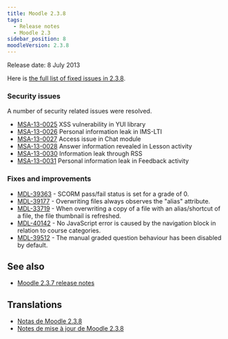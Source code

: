 ```yaml
---
title: Moodle 2.3.8
tags:
  - Release notes
  - Moodle 2.3
sidebar_position: 8
moodleVersion: 2.3.8
---
```


Release date: 8 July 2013

Here is [the full list of fixed issues in 2.3.8](https://tracker.moodle.org/secure/IssueNavigator!executeAdvanced.jspa?jqlQuery=project+%3D+mdl+AND+resolution+%3D+fixed+AND+fixVersion+in+%28%222.3.8%22%29+ORDER+BY+priority+DESC&runQuery=true&clear=true).

### Security issues

A number of security related issues were resolved.

- [MSA-13-0025](https://moodle.org/mod/forum/discuss.php?d=232496) XSS vulnerability in YUI library
- [MSA-13-0026](https://moodle.org/mod/forum/discuss.php?d=232497) Personal information leak in IMS-LTI
- [MSA-13-0027](https://moodle.org/mod/forum/discuss.php?d=232498) Access issue in Chat module
- [MSA-13-0028](https://moodle.org/mod/forum/discuss.php?d=232500) Answer information revealed in Lesson activity
- [MSA-13-0030](https://moodle.org/mod/forum/discuss.php?d=232502) Information leak through RSS
- [MSA-13-0031](https://moodle.org/mod/forum/discuss.php?d=232503) Personal information leak in Feedback activity

### Fixes and improvements

- [MDL-39363](https://tracker.moodle.org/browse/MDL-39363) - SCORM pass/fail status is set for a grade of 0.
- [MDL-39177](https://tracker.moodle.org/browse/MDL-39177) - Overwriting files always observes the "alias" attribute.
- [MDL-33719](https://tracker.moodle.org/browse/MDL-33719) - When overwriting a copy of a file with an alias/shortcut of a file, the file thumbnail is refreshed.
- [MDL-40142](https://tracker.moodle.org/browse/MDL-40142) - No JavaScript error is caused by the navigation block in relation to course categories.
- [MDL-39512](https://tracker.moodle.org/browse/MDL-39512) - The manual graded question behaviour has been disabled by default.

## See also

- [Moodle 2.3.7 release notes](/general/releases/2.3/2.3.7)

## Translations

- [Notas de Moodle 2.3.8](https://docs.moodle.org/es/Notas_de_Moodle_2.3.8)
- [Notes de mise à jour de Moodle 2.3.8](https://docs.moodle.org/fr/Notes_de_mise_à_jour_de_Moodle_2.3.8)
